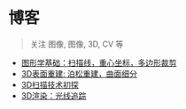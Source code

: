 博客
============

> 关注 图像, 图像, 3D, CV 等

* [图形学基础：扫描线，重心坐标，多边形裁剪](https://github.com/AdenPlus/Blog/blob/master/1/README.md)
* [3D表面重建: 泊松重建，曲面细分](https://github.com/AdenPlus/Blog/blob/master/2/README.md)
* [3D扫描技术初探](https://github.com/AdenPlus/Blog/blob/master/3/README.md)
* [3D渲染：光线追踪](https://github.com/AdenPlus/Blog/blob/master/4/README.md)



